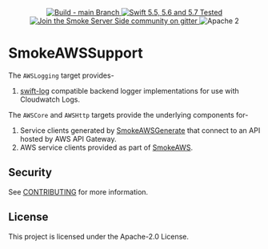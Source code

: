 <p align="center">
<a href="https://github.com/amzn/smoke-aws-support/actions">
<img src="https://github.com/amzn/smoke-aws-support/actions/workflows/swift.yml/badge.svg?branch=main" alt="Build - main Branch">
</a>
<a href="http://swift.org">
<img src="https://img.shields.io/badge/swift-5.5|5.6|5.7-orange.svg?style=flat" alt="Swift 5.5, 5.6 and 5.7 Tested">
</a>
<a href="https://gitter.im/SmokeServerSide">
<img src="https://img.shields.io/badge/chat-on%20gitter-ee115e.svg?style=flat" alt="Join the Smoke Server Side community on gitter">
</a>
<img src="https://img.shields.io/badge/license-Apache2-blue.svg?style=flat" alt="Apache 2">
</p>

# SmokeAWSSupport

The `AWSLogging` target provides-
1. [swift-log](https://github.com/apple/swift-log) compatible backend logger implementations for use with Cloudwatch Logs.

The `AWSCore` and `AWSHttp` targets provide the underlying components for-
1. Service clients generated by [SmokeAWSGenerate](https://github.com/amzn/smoke-aws-generate) that connect to an API hosted by AWS API Gateway.
2. AWS service clients provided as part of [SmokeAWS](https://github.com/amzn/smoke-aws).

## Security

See [CONTRIBUTING](CONTRIBUTING.md#security-issue-notifications) for more information.

## License

This project is licensed under the Apache-2.0 License.
